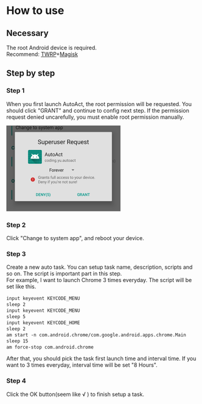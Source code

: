 # How to use

## Necessary
The root Android device is required.  
Recommend: [TWRP](https://twrp.me/)+[Magisk](https://forum.xda-developers.com/apps/magisk/official-magisk-v7-universal-systemless-t3473445)  

## Step by step
### Step 1
When you first launch AutoAct, the root permission will be requested. You should click "GRANT" and continue to config next step. If the permission request denied uncarefully, you must enable root permission manually.  

![image](https://github.com/yuruxuan/AutoAct/raw/master/pics/3.png)  

### Step 2
Click "Change to system app", and reboot your device.

### Step 3
Create a new auto task. You can setup task name, description, scripts and so on. The script is important part in this step.  
For example, I want to launch Chrome 3 times everyday. The script will be set like this.
```
input keyevent KEYCODE_MENU
sleep 2
input keyevent KEYCODE_MENU
sleep 5
input keyevent KEYCODE_HOME
sleep 2
am start -n com.android.chrome/com.google.android.apps.chrome.Main
sleep 15
am force-stop com.android.chrome
```  
After that, you should pick the task first launch time and interval time. If you want to 3 times everyday, interval time will be set "8 Hours".

### Step 4
Click the OK button(seem like √ ) to finish setup a task.
